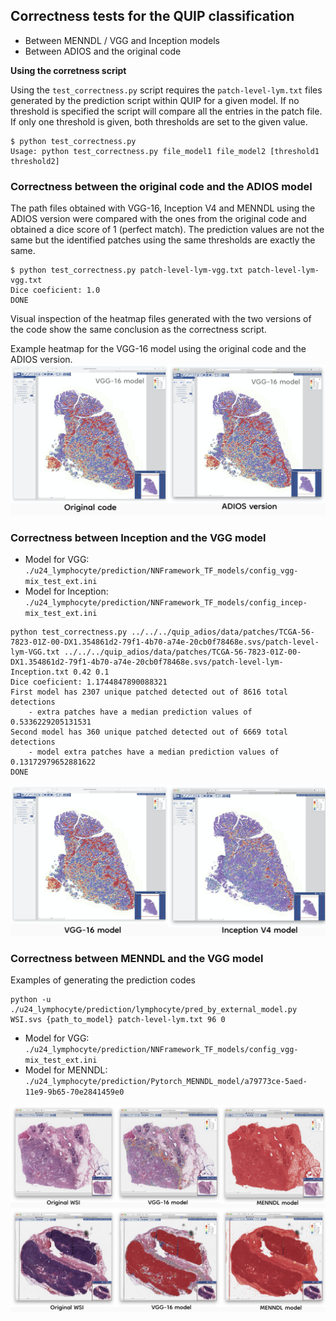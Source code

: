 ## Correctness tests for the QUIP classification 

- Between MENNDL / VGG and Inception models
- Between ADIOS and the original code

**Using the corretness script**

Using the `test_correctness.py` script requires the `patch-level-lym.txt` files generated by the prediction script within QUIP for a given model. 
If no threshold is specified the script will compare all the entries in the patch file. If only one threshold is given, both thresholds are set to the given value.

```
$ python test_correctness.py
Usage: python test_correctness.py file_model1 file_model2 [threshold1 threshold2]
```

### Correctness between the original code and the ADIOS model

The path files obtained with VGG-16, Inception V4 and MENNDL using the ADIOS version were compared with the ones from the original code and obtained a dice score of 1 (perfect match). The prediction values are not the same but the identified patches using the same thresholds are exactly the same.

```
$ python test_correctness.py patch-level-lym-vgg.txt patch-level-lym-vgg.txt
Dice coeficient: 1.0
DONE
```
Visual inspection of the heatmap files generated with the two versions of the code show the same conclusion as the correctness script.  

Example heatmap for the VGG-16 model using the original code and the ADIOS version.
<img src="til-vgg-adios.png" alt="WSI lymphocyte prediction" width="600"/>

### Correctness between Inception and the VGG model

- Model for VGG: `./u24_lymphocyte/prediction/NNFramework_TF_models/config_vgg-mix_test_ext.ini`
- Model for Inception: `./u24_lymphocyte/prediction/NNFramework_TF_models/config_incep-mix_test_ext.ini`

```
python test_correctness.py ../../../quip_adios/data/patches/TCGA-56-7823-01Z-00-DX1.354861d2-79f1-4b70-a74e-20cb0f78468e.svs/patch-level-lym-VGG.txt ../../../quip_adios/data/patches/TCGA-56-7823-01Z-00-DX1.354861d2-79f1-4b70-a74e-20cb0f78468e.svs/patch-level-lym-Inception.txt 0.42 0.1
Dice coeficient: 1.1744847890088321
First model has 2307 unique patched detected out of 8616 total detections
	- extra patches have a median prediction values of 0.5336229205131531
Second model has 360 unique patched detected out of 6669 total detections
	- model extra patches have a median prediction values of 0.13172979652881622
DONE
```

<img src="til-vgg-inception.png" alt="WSI lymphocyte prediction" width="600"/>

### Correctness between MENNDL and the VGG model

Examples of generating the prediction codes

```
python -u ./u24_lymphocyte/prediction/lymphocyte/pred_by_external_model.py WSI.svs {path_to_model} patch-level-lym.txt 96 0
```

- Model for VGG: `./u24_lymphocyte/prediction/NNFramework_TF_models/config_vgg-mix_test_ext.ini`
- Model for MENNDL: `./u24_lymphocyte/prediction/Pytorch_MENNDL_model/a79773ce-5aed-11e9-9b65-70e2841459e0`

<img src="tcga-z5.png" alt="WSI lymphocyte prediction" width="700"/>
<img src="tcga-nj.png" alt="WSI lymphocyte prediction" width="700"/>
